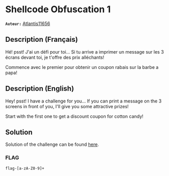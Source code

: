 # Shellcode Obfuscation 1
**`Auteur:`** [Atlantis11656](https://github.com/MassinissaDjellouli)

## Description (Français)
Hé! psst! J'ai un défi pour toi... Si tu arrive a imprimer un message sur les 3 écrans devant toi, je t'offre des prix alléchants!

Commence avec le premier pour obtenir un coupon rabais sur la barbe a papa!

## Description (English)
Hey! psst! I have a challenge for you... If you can print a message on the 3 screens in front of you, I'll give you some attractive prizes!

Start with the first one to get a discount coupon for cotton candy!

## Solution
Solution of the challenge can be found [here](./Solution/WRITEUP.MD).

### FLAG
`flag-[a-zA-Z0-9]+`